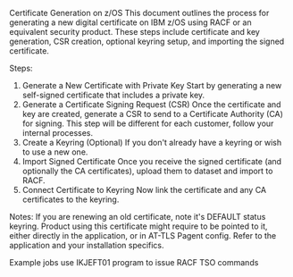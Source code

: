 Certificate Generation on z/OS
This document outlines the process for generating a new digital certificate on IBM z/OS using RACF or an equivalent security product. These steps include certificate and key generation, CSR creation, optional keyring setup, and importing the signed certificate.

Steps:
1. Generate a New Certificate with Private Key
Start by generating a new self-signed certificate that includes a private key.
2. Generate a Certificate Signing Request (CSR)
Once the certificate and key are created, generate a CSR to send to a Certificate Authority (CA) for signing. This step will be different for each customer, follow your internal processes.
3. Create a Keyring (Optional)
If you don't already have a keyring or wish to use a new one.
4. Import Signed Certificate
Once you receive the signed certificate (and optionally the CA certificates), upload them to dataset and import to RACF.
5. Connect Certificate to Keyring
Now link the certificate and any CA certificates to the keyring.

Notes:
If you are renewing an old certificate, note it's DEFAULT status keyring.
Product using this certificate might require to be pointed to it, either directly in the application, or in AT-TLS Pagent config. Refer to the application and your installation specifics.

Example jobs use IKJEFT01 program to issue RACF TSO commands 